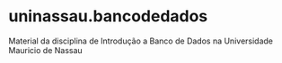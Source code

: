 # uninassau.bancodedados
Material da disciplina de Introdução a Banco de Dados na Universidade Mauricio de Nassau
